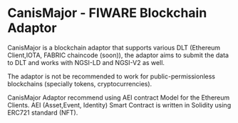 # CanisMajor - FIWARE Blockchain Adaptor

CanisMajor is a blockchain adaptor that supports various DLT (Ethereum Client,IOTA, FABRIC chaincode (soon)),
the adaptor aims to submit the data to DLT and works with NGSI-LD and NGSI-V2 as well.

The adaptor is not be recommended to work for public-permissionless blockchains (specially tokens, cryptocurrencies).

CanisMajor Adaptor recommend using AEI contract Model for the Ethereum Clients.
AEI (Asset,Event, Identity) Smart Contract is written in Solidity using ERC721 standard (NFT).
